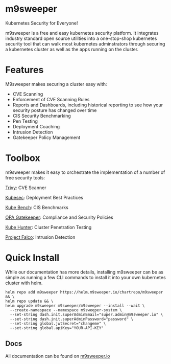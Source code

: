 # m9sweeper

Kubernetes Security for Everyone!

m9sweeper is a free and easy kubernetes security platform. It integrates industry standard open source utilities into a one-stop-shop kubernetes security tool
that can walk most kubernetes adminstrators through securing a kubernetes
cluster as well as the apps running on the cluster.

# Features

M9sweeper makes securing a cluster easy with: 

 - CVE Scanning
 - Enforcement of CVE Scanning Rules
 - Reports and Dashboards, including historical reporting to see how your security posture has changed over time
 - CIS Security Benchmarking
 - Pen Testing
 - Deployment Coaching
 - Intrusion Detection
 - Gatekeeper Policy Management

# Toolbox

m9sweeper makes it easy to orchestrate the implementation of a number of free security tools:

[Trivy](https://github.com/aquasecurity/trivy): CVE Scanner

[Kubesec](https://github.com/controlplaneio/kubesec): Deployment Best Practices

[Kube Bench](https://github.com/aquasecurity/kube-bench): CIS Benchmarks

[OPA Gatekeeper](https://github.com/open-policy-agent/gatekeeper): Compliance and Security Policies

[Kube Hunter](https://github.com/aquasecurity/kube-hunter): Cluster Penetration Testing

[Project Falco](https://falco.org/): Intrusion Detection

# Quick Install

While our documentation has more details, installing m9sweeper can be as simple
as running a few CLI commands to install it into your own kubernetes cluster 
with helm. 

    helm repo add m9sweeper https://helm.m9sweeper.io/chartrepo/m9sweeper && \
    helm repo update && \
    helm upgrade m9sweeper m9sweeper/m9sweeper --install --wait \
      --create-namespace --namespace m9sweeper-system \
      --set-string dash.init.superAdminEmail="super.admin@m9sweeper.io" \
      --set-string dash.init.superAdminPassword="password" \
      --set-string global.jwtSecret="changeme" \
      --set-string global.apiKey="YOUR-API-KEY"

## Docs

All documentation can be found on [m9sweeper.io](https://m9sweeper.io/docs/latest/docs/)

